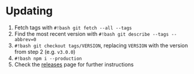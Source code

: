 # Updating

1. Fetch tags with `#!bash git fetch --all --tags`
2. Find the most recent version with `#!bash git describe --tags --abbrev=0`
3. `#!bash git checkout tags/VERSION`, replacing `VERSION` with the version from step 2 (e.g. `v3.0.0`)
4. `#!bash npm i --production`
5. Check the [releases](https://github.com/discord-tickets/bot/releases) page for further instructions

